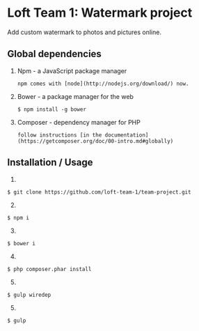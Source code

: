 # Loft Team 1: Watermark project

Add custom watermark to photos and pictures online.

Global dependencies
-------------------

1. Npm - a JavaScript package manager

    ```
    npm comes with [node](http://nodejs.org/download/) now.
    ```

2. Bower - a package manager for the web

    ```
    $ npm install -g bower
    ```

3. Composer - dependency manager for PHP

    ```
    follow instructions [in the documentation](https://getcomposer.org/doc/00-intro.md#globally)
    ```


Installation / Usage
--------------------

1.
```
$ git clone https://github.com/loft-team-1/team-project.git
```

2.
```
$ npm i
```

3.
```
$ bower i
```

4.
```
$ php composer.phar install
```

5.
```
$ gulp wiredep
```

5.
```
$ gulp
```
